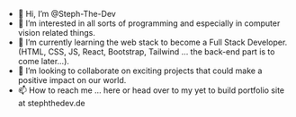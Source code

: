 - 👋 Hi, I’m @Steph-The-Dev
- 👀 I’m interested in all sorts of programming and especially in computer vision related things.
- 🌱 I’m currently learning the web stack to become a Full Stack Developer. (HTML, CSS, JS, React, Bootstrap, Tailwind ... the back-end part is to come later...).
- 💞️ I’m looking to collaborate on exciting projects that could make a positive impact on our world.
- 📫 How to reach me ... here or head over to my yet to build portfolio site at stephthedev.de

<!---
Steph-The-Dev/Steph-The-Dev is a ✨ special ✨ repository because its `README.md` (this file) appears on your GitHub profile.
You can click the Preview link to take a look at your changes.
--->
